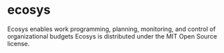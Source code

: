 
ecosys
======

Ecosys enables work programming, planning, monitoring, and control of organizational budgets
Ecosys is distributed under the MIT Open Source license.